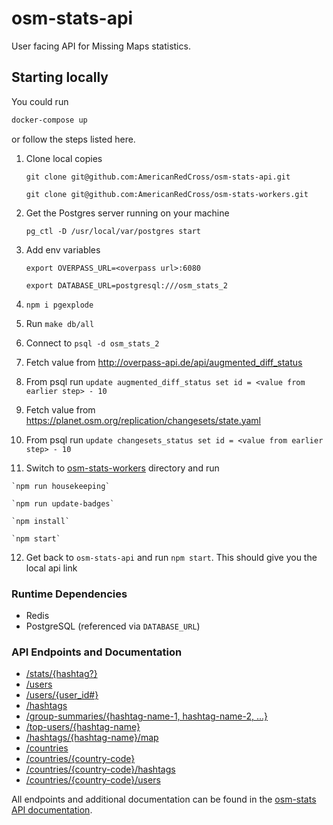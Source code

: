 # osm-stats-api

User facing API for Missing Maps statistics.

## Starting locally

You could run 

```bash
docker-compose up
```

or follow the steps listed here.

1. Clone local copies

    `git clone git@github.com:AmericanRedCross/osm-stats-api.git`
  
    `git clone git@github.com:AmericanRedCross/osm-stats-workers.git`

2. Get the Postgres server running on your machine

    `pg_ctl -D /usr/local/var/postgres start`

3. Add env variables

    `export OVERPASS_URL=<overpass url>:6080`

    `export DATABASE_URL=postgresql:///osm_stats_2`
    
 4. `npm i pgexplode`
 
 5. Run `make db/all`
 
 6. Connect to `psql -d osm_stats_2`
 
 7. Fetch value from http://overpass-api.de/api/augmented_diff_status
 
 8. From psql run `update augmented_diff_status set id = <value from earlier step> - 10 `
 
 9. Fetch value from https://planet.osm.org/replication/changesets/state.yaml
 
 10. From psql run `update changesets_status set id = <value from earlier step> - 10`
 
 11. Switch to [osm-stats-workers](https://github.com/americanredcross/osm-stats-workers) directory and run
 
    `npm run housekeeping`
 
    `npm run update-badges`
    
    `npm install`
    
    `npm start`
    
 12.  Get back to `osm-stats-api` and run `npm start`. This should give you the local api link
 
 
 

### Runtime Dependencies

* Redis
* PostgreSQL (referenced via `DATABASE_URL`)

### API Endpoints and Documentation

  - [/stats/{hashtag?}](https://github.com/AmericanRedCross/osm-stats/blob/master/documentation/API.md)
  - [/users](https://github.com/AmericanRedCross/osm-stats/blob/master/documentation/API.md#users-endpoint)
  - [/users/{user_id#}](https://github.com/AmericanRedCross/osm-stats/blob/master/documentation/API.md#usersuser_id-endpoint)
  - [/hashtags](https://github.com/AmericanRedCross/osm-stats/blob/master/documentation/API.md#hashtags-endpoint)
  - [/group-summaries/{hashtag-name-1, hashtag-name-2, ...} ](https://github.com/AmericanRedCross/osm-stats/blob/master/documentation/API.md#group-summarieshashtag-name-1-hashtag-name-2--endpoint)
  - [/top-users/{hashtag-name}](https://github.com/AmericanRedCross/osm-stats/blob/master/documentation/API.md#top-usershashtag-name-endpoint)
  - [/hashtags/{hashtag-name}/map](https://github.com/AmericanRedCross/osm-stats/blob/master/documentation/API.md#hashtagshashtag-namemap-endpoint)
  - [/countries](https://github.com/AmericanRedCross/osm-stats/blob/master/documentation/API.md#countries)
  - [/countries/{country-code}](https://github.com/AmericanRedCross/osm-stats/blob/master/documentation/API.md#countriescountry-code)
  - [/countries/{country-code}/hashtags](https://github.com/AmericanRedCross/osm-stats/blob/master/documentation/API.md#countriescountry-codehashtags)
  - [/countries/{country-code}/users](https://github.com/AmericanRedCross/osm-stats/blob/master/documentation/API.md#countriescountry-codeusers)

All endpoints and additional documentation can be found in the [osm-stats API documentation](https://github.com/AmericanRedCross/osm-stats/blob/master/documentation/API.md).
